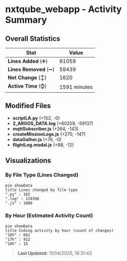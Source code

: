 # nxtqube_webapp - Activity Summary 

## Overall Statistics

| Stat                   | Value                                                             |
| ---------------------- | ----------------------------------------------------------------- |
| **Lines Added** (➕)   | 61059                                          |
| **Lines Removed** (➖) | 59439                                        |
| **Net Change** (↕)    | 1620                |
| **Active Time** (⌚)   | 1591 minutes |


## Modified Files
- **scriptLA.py** (+102, -0)
- **2_ARGOS_DATA.log** (+60259, -59137)
- **mqttSubscriber.js** (+264, -143)
- **createMissionLogs.js** (+270, -147)
- **dataGather.js** (+76, -0)
- **flightLog.modal.js** (+88, -12)

## Visualizations

### By File Type (Lines Changed)

```mermaid
pie showData
title Lines changed by file type
".py" : 102
".log" : 119396
".js" : 1000
```

### By Hour (Estimated Activity Count)

```mermaid
pie showData
title Coding activity by hour (count of changes)
"16h" : 662
"17h" : 912
"18h" : 15
```


> **Last Updated:** 11/04/2025, 18:31:43